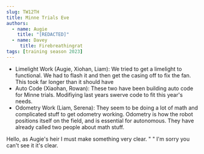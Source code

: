 ```yaml
---
slug: TW12TH
title: Minne Trials Eve
authors:
  - name: Augie
    title: "[REDACTED]"
  - name: Davey
     title: Firebreathingrat
tags: [training season 2023]
---
```


* Limelight Work (Augie, Xiohan, Liam): We tried to get a limelight to functional. We had to flash it and then get the casing off to fix the fan. This took far longer than it should have 
* Auto Code (Xiaohan, Rowan): These two have been building auto code for Minne trials. Modifiying last years swerve code to fit this year's needs.
* Odometry Work (Liam, Serena): They seem to be doing a lot of math and complicated stuff to get odometry working. Odometry is how the robot positions itself on the field, and is essential for autonomous. They have already called two people about math stuff. 

Hello, as Augie's heir I must make something very clear. "               " I'm sorry you can't see it it's clear. 